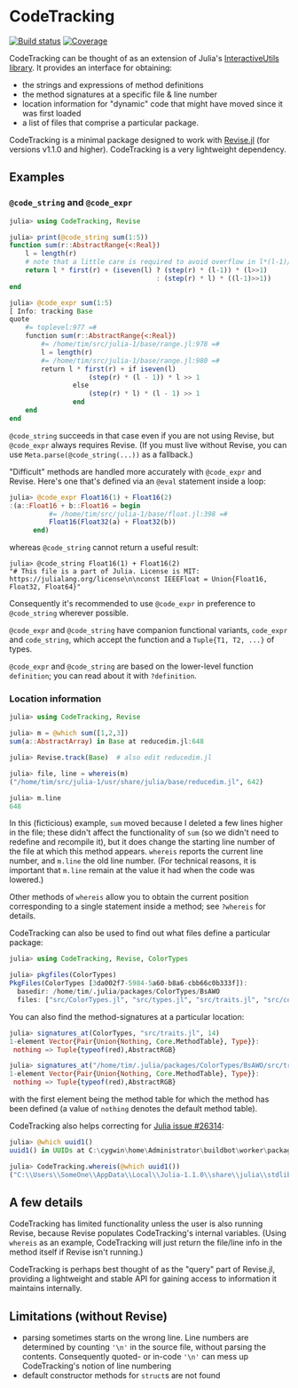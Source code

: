 # CodeTracking

[![Build status](https://github.com/timholy/CodeTracking.jl/actions/workflows/ci.yml/badge.svg)](https://github.com/timholy/CodeTracking.jl/actions/workflows/ci.yml)
[![Coverage](https://codecov.io/gh/timholy/CodeTracking.jl/branch/master/graph/badge.svg?token=bBzCYyj19O)](https://codecov.io/gh/timholy/CodeTracking.jl)

CodeTracking can be thought of as an extension of Julia's
[InteractiveUtils library](https://docs.julialang.org/en/v1/stdlib/InteractiveUtils/).
It provides an interface for obtaining:

- the strings and expressions of method definitions
- the method signatures at a specific file & line number
- location information for "dynamic" code that might have moved since it was first loaded
- a list of files that comprise a particular package.

CodeTracking is a minimal package designed to work with
[Revise.jl](https://github.com/timholy/Revise.jl) (for versions v1.1.0 and higher).
CodeTracking is a very lightweight dependency.

## Examples

### `@code_string` and `@code_expr`

```julia
julia> using CodeTracking, Revise

julia> print(@code_string sum(1:5))
function sum(r::AbstractRange{<:Real})
    l = length(r)
    # note that a little care is required to avoid overflow in l*(l-1)/2
    return l * first(r) + (iseven(l) ? (step(r) * (l-1)) * (l>>1)
                                     : (step(r) * l) * ((l-1)>>1))
end

julia> @code_expr sum(1:5)
[ Info: tracking Base
quote
    #= toplevel:977 =#
    function sum(r::AbstractRange{<:Real})
        #= /home/tim/src/julia-1/base/range.jl:978 =#
        l = length(r)
        #= /home/tim/src/julia-1/base/range.jl:980 =#
        return l * first(r) + if iseven(l)
                    (step(r) * (l - 1)) * l >> 1
                else
                    (step(r) * l) * (l - 1) >> 1
                end
    end
end
```

`@code_string` succeeds in that case even if you are not using Revise, but `@code_expr` always requires Revise.
(If you must live without Revise, you can use `Meta.parse(@code_string(...))` as a fallback.)

"Difficult" methods are handled more accurately with `@code_expr` and Revise.
Here's one that's defined via an `@eval` statement inside a loop:

```julia
julia> @code_expr Float16(1) + Float16(2)
:(a::Float16 + b::Float16 = begin
          #= /home/tim/src/julia-1/base/float.jl:398 =#
          Float16(Float32(a) + Float32(b))
      end)
```

whereas `@code_string` cannot return a useful result:

```
julia> @code_string Float16(1) + Float16(2)
"# This file is a part of Julia. License is MIT: https://julialang.org/license\n\nconst IEEEFloat = Union{Float16, Float32, Float64}"
```
Consequently it's recommended to use `@code_expr` in preference to `@code_string` wherever possible.

`@code_expr` and `@code_string` have companion functional variants, `code_expr` and `code_string`, which accept the function and a `Tuple{T1, T2, ...}` of types.

`@code_expr` and `@code_string` are based on the lower-level function `definition`;
you can read about it with `?definition`.

### Location information

```julia
julia> using CodeTracking, Revise

julia> m = @which sum([1,2,3])
sum(a::AbstractArray) in Base at reducedim.jl:648

julia> Revise.track(Base)  # also edit reducedim.jl

julia> file, line = whereis(m)
("/home/tim/src/julia-1/usr/share/julia/base/reducedim.jl", 642)

julia> m.line
648
```

In this (ficticious) example, `sum` moved because I deleted a few lines higher in the file;
these didn't affect the functionality of `sum` (so we didn't need to redefine and recompile it),
but it does change the starting line number of the file at which this method appears.
`whereis` reports the current line number, and `m.line` the old line number. (For technical reasons, it is important that `m.line` remain at the value it had when the code was lowered.)

Other methods of `whereis` allow you to obtain the current position corresponding to a single
statement inside a method; see `?whereis` for details.

CodeTracking can also be used to find out what files define a particular package:

```julia
julia> using CodeTracking, Revise, ColorTypes

julia> pkgfiles(ColorTypes)
PkgFiles(ColorTypes [3da002f7-5984-5a60-b8a6-cbb66c0b333f]):
  basedir: /home/tim/.julia/packages/ColorTypes/BsAWO
  files: ["src/ColorTypes.jl", "src/types.jl", "src/traits.jl", "src/conversions.jl", "src/show.jl", "src/operations.jl"]
```


You can also find the method-signatures at a particular location:

```julia
julia> signatures_at(ColorTypes, "src/traits.jl", 14)
1-element Vector{Pair{Union{Nothing, Core.MethodTable}, Type}}:
 nothing => Tuple{typeof(red),AbstractRGB}

julia> signatures_at("/home/tim/.julia/packages/ColorTypes/BsAWO/src/traits.jl", 14)
1-element Vector{Pair{Union{Nothing, Core.MethodTable}, Type}}:
 nothing => Tuple{typeof(red),AbstractRGB}
```

with the first element being the method table for which the method has been defined (a value of `nothing` denotes the default method table).

CodeTracking also helps correcting for [Julia issue #26314](https://github.com/JuliaLang/julia/issues/26314):

```julia
julia> @which uuid1()
uuid1() in UUIDs at C:\cygwin\home\Administrator\buildbot\worker\package_win64\build\usr\share\julia\stdlib\v1.1\UUIDs\src\UUIDs.jl:50

julia> CodeTracking.whereis(@which uuid1())
("C:\\Users\\SomeOne\\AppData\\Local\\Julia-1.1.0\\share\\julia\\stdlib\\v1.1\\UUIDs\\src\\UUIDs.jl", 50)
```

## A few details

CodeTracking has limited functionality unless the user is also running Revise,
because Revise populates CodeTracking's internal variables.
(Using `whereis` as an example, CodeTracking will just return the
file/line info in the method itself if Revise isn't running.)

CodeTracking is perhaps best thought of as the "query" part of Revise.jl,
providing a lightweight and stable API for gaining access to information it maintains internally.

## Limitations (without Revise)

- parsing sometimes starts on the wrong line. Line numbers are determined by counting `'\n'` in the source file, without parsing the contents. Consequently quoted- or in-code `'\n'` can mess up CodeTracking's notion of line numbering
- default constructor methods for `struct`s are not found
